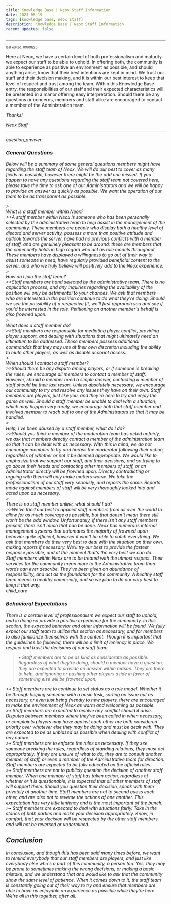 ```yaml
---
title: Knowledge Base | Neox Staff Information
date: 2023-05-19
tags: [knowledge base, neox staff]
description: Knowledge Base | Neox Staff Information
recent_updates: false
---
```


***

<font size="1">last edited: 09/08/23</font>

Here at Neox, we have a certain level of both professionalism and maturity we expect our staff to be able to uphold. In offering both, the community is able to experience as positive an environment as possible, and should anything arise, know that their best intentions are kept in mind. We trust our staff and their decision making, and it is within our best interest to keep that level of respect and trust among the team. Within this Knowledge Base entry, the responsibilities of our staff and their expected characteristics will be presented in a manor offering easy interpretation. Should there be any questions or concerns, members and staff alike are encouraged to contact a member of the Administration team. 

<em>Thanks!

<em>Neox Staff<br>

***

<div class="spacer-large"></div>
<div class="changes-body">
    <div class="changes-body changes-row articletitle">
        <div class="changes-row-header">
            <span class="icon">
                <span class="material-symbols-outlined">question_answer</span>
            </span>
            <h3>General Questions</h3>
        </div>
    </div>
</div>

Below will be a summary of some general questions members might have regarding the staff team of Neox. We will do our best to cover as many fields as possible, however there might be the odd one missed. If you happen to have any questions regarding the staff team not covered here, please take the time to ask one of our Administrators and we will be happy to provide an answer as quickly as possible. We want the operation of our team to be as transparent as possible.

<div class="spacer-small"></div>
><div class="command-title">What is a staff member within Neox?</div>
>>A staff member within Neox is someone who has been personally selected by the administrative team to help assist in the management of the community. These members are people who display both a healthy level of discord and server activity, possess a more than positive attitude and outlook towards the server, have had no previous conflicts with a member of staff, and are genuinely pleasant to be around; these are members that the community holds in high regard who act as role models throughout. These members have displayed a willingness to go out of their way to assist someone in need, have regularly provided beneficial content to the server, and who we truly believe will positively add to the Neox experience.
<div class="spacer-small"></div>
><div class="command-title">How do I join the staff team?</div>
>>Staff members are hand selected by the administrative team. There is no application process, and any inquiries regarding the availability of the position will only be detrimental to your chances. We ask that members who are interested in the position continue to do what they're doing. Should we see the possibility of a respective fit, we'll first approach you and see if you'd be interested in the role. Petitioning on another member's behalf is also frowned upon. 
<div class="spacer-small"></div>
><div class="command-title">What does a staff member do?</div>
>>Staff members are responsible for mediating player conflict, providing player support, and dealing with situations that might ultimately need an ultimatum to be addressed. These members possess additional commandds that they may use at their own discretion including the ability to mute other players, as well as disable account access.
<div class="spacer-small"></div>
><div class="command-title">When should I contact a staff member?</div>
>>Should there be any dispute among players, or if someone is breaking the rules, we encourage all members to contact a member of staff. However, should a member need a simple answer, contacting a member of staff should be their last resort. Unless absolutely necessary, we encourage our community to try and resolve any issues they have on their own. Staff members are players, just like you, and they're here to try and enjoy the game as well. Should a staff member be unable to deal with a situation, which may happen very rarely, we encourage both that staff member and involved member to reach out to one of the Administrators so that it may be handled. 
<div class="spacer-small"></div>
><div class="command-title">Help, I've been abused by a staff member, what do I do?</div>
>>Should you think a member of the moderation team has acted unfairly, we ask that members directly contact a member of the administration team so that it can be dealt with as necessary. With this in mind, we do not encourage members to try and harass the moderator following their action, regardless of whether or not it be deemed appropriate. We would like to emphasize that we support our staff, and their decisions, and so trying to go above their heads and contacting other members of staff, or an Administrator directly will be frowned upon. Directly contradicting or arguing with them will only make matters worse. We take the professionalism of our staff very seriously, and reports the same. Reports made against members of staff will be very thoroughly looked into and acted upon as necessary.
<div class="spacer-small"></div>
><div class="command-title">There is no staff member online, what should I do?</div>
>>We've tried our best to appoint staff members from all over the world to allow for as much coverage as possible, but that doesn't mean there still won't be the odd window. Unfortunately, if there isn't any staff members present, there isn't much that can be done. Neox has numerous internal management systems that automates the majority of frowned upon behavior quite efficient, however it won't be able to catch everything. We ask that members do their very best to deal with the situation on their own, making reports if necessary. We'll try our best to provide the fastest response possible, and at the moment that's the very best we can do. 
<div class="spacer-medium"></div>
Staff members within Neox are to be treated with the utmost respect. Their services for the community mean more to the Administrative team than words can ever describe. They've been given an abundance of responsibility, and act as the foundation for the community. A healthy staff team means a healthy community, and so we plan to do our very best to keep it that way.
<div class="spacer-medium"></div>
<div class="divider div-transparent"></div>

<div class="spacer-large"></div>
<div class="changes-body">
    <div class="changes-body changes-row articletitle">
        <div class="changes-row-header">
            <span class="icon">
                <span class="material-symbols-outlined">child_care</span>
            </span>
            <h3>Behavioral Expectations</h3>
        </div>
    </div>
</div>

There is a certain level of professionalism we expect our staff to uphold, and in doing so provide a positive experience for the community. In this section, the expected behavior and other information will be found. We fully expect our staff team to utilize this section as necessary, and for members to also familiarize themselves with the content. Though it is important that the guidelines be followed, there will be a limit of leniency in place. We respect and trust the decisions of our staff team.

>• Staff members are to be as kind as considerate as possible. Regardless of what they're doing, should a member have a question, they are expected to provide an answer within reason. They are there to help, and ignoring or pushing other players aside in favor of something else will be frowned upon.
<div class="spacer-small"></div>
>• Staff members are to continue to set status as a role model. Whether it be through helping someone with a basic task, sorting an issue out as necessary, or even just being friendly to new players, there are encouraged to make the environment of Neox as warm and welcoming as possible. 
<div class="spacer-small"></div>
>• Staff members are expected to resolve any conflict should it arise. Disputes between members where they've been called in when necessary, or complaints players may have against each other are both considered priority over whatever else they may be doing and must be dealt with. They are expected to be as unbiased as possible when dealing with conflict of any nature.
<div class="spacer-small"></div>
>• Staff members are to enforce the rules as necessary. If they see someone breaking the rules, regardless of standing relations, they must act appropriately. If they are unsure of what to do, they are to consult another member of staff, or even a member of the Administrative team for direction. Staff members are expected to be fully educated on the official rules.
<div class="spacer-small"></div>
>• Staff members are not to publicly question the decision of another staff member. When one member of staff has taken action, regardless of whether or it is questionable, it is expected that all other members of staff will support them. Should you question their decision, speak with them privately at another time. Staff members are not to second guess each other, and are also not to reverse the actions of one another. This expectation has very little leniency and is the most important of the bunch. 
<div class="spacer-small"></div>
>• Staff members are expected to deal with situations fairly. Take in the stories of both parties and make your decision appropriately. Know, in comfort, that your decision will be respected by the other staff members and will not be reversed or undermined. 
<div class="spacer-medium"></div>
<div class="divider div-transparent"></div>

## Conclusion

In conclusion, and though this has been said many times before, we want to remind everybody that our staff members are players, and just like everybody else who's a part of this community, a person too. Yes, they may be prone to sometimes making the wrong decisions, or making a basic mistake, and we understand that and would like to ask that the community show the same level of patience. When it comes down to it, the staff team is constantly going out of their way to try and ensure that members are able to have as enjoyable an experience as possible while they're here. We're all in this together, after all.